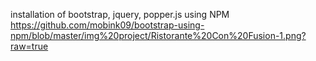 installation of bootstrap, jquery, popper.js using NPM
https://github.com/mobink09/bootstrap-using-npm/blob/master/img%20project/Ristorante%20Con%20Fusion-1.png?raw=true
